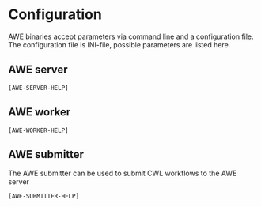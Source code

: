 <!--
Use build_documentation.sh to create config.md
-->
# Configuration


AWE binaries accept parameters via command line and a configuration file. The configuration file is INI-file, possible parameters are listed here.


## AWE server
```
[AWE-SERVER-HELP]
```


## AWE worker
```
[AWE-WORKER-HELP]
```


## AWE submitter

The AWE submitter can be used to submit CWL workflows to the AWE server

```
[AWE-SUBMITTER-HELP]
```
